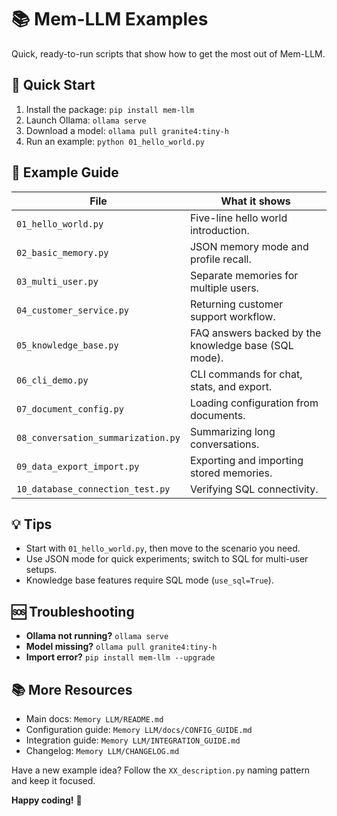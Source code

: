 # 📚 Mem-LLM Examples

Quick, ready-to-run scripts that show how to get the most out of Mem-LLM.

## 🚀 Quick Start
1. Install the package: `pip install mem-llm`
2. Launch Ollama: `ollama serve`
3. Download a model: `ollama pull granite4:tiny-h`
4. Run an example: `python 01_hello_world.py`

## 📂 Example Guide
| File | What it shows |
| --- | --- |
| `01_hello_world.py` | Five-line hello world introduction. |
| `02_basic_memory.py` | JSON memory mode and profile recall. |
| `03_multi_user.py` | Separate memories for multiple users. |
| `04_customer_service.py` | Returning customer support workflow. |
| `05_knowledge_base.py` | FAQ answers backed by the knowledge base (SQL mode). |
| `06_cli_demo.py` | CLI commands for chat, stats, and export. |
| `07_document_config.py` | Loading configuration from documents. |
| `08_conversation_summarization.py` | Summarizing long conversations. |
| `09_data_export_import.py` | Exporting and importing stored memories. |
| `10_database_connection_test.py` | Verifying SQL connectivity. |

## 💡 Tips
- Start with `01_hello_world.py`, then move to the scenario you need.
- Use JSON mode for quick experiments; switch to SQL for multi-user setups.
- Knowledge base features require SQL mode (`use_sql=True`).

## 🆘 Troubleshooting
- **Ollama not running?** `ollama serve`
- **Model missing?** `ollama pull granite4:tiny-h`
- **Import error?** `pip install mem-llm --upgrade`

## 📚 More Resources
- Main docs: `Memory LLM/README.md`
- Configuration guide: `Memory LLM/docs/CONFIG_GUIDE.md`
- Integration guide: `Memory LLM/INTEGRATION_GUIDE.md`
- Changelog: `Memory LLM/CHANGELOG.md`

Have a new example idea? Follow the `XX_description.py` naming pattern and keep it focused.

**Happy coding!** 🎉
